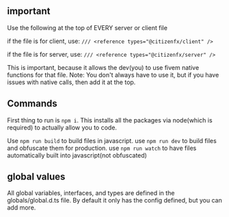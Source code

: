 ## important
Use the following at the top of EVERY server or client file

if the file is for client, use:
`/// <reference types="@citizenfx/client" />`

if the file is for server, use:
`/// <reference types="@citizenfx/server" />`


This is important, because it allows the dev(you) to use fivem native functions for that file.
Note: You don't always have to use it, but if you have issues with native calls, then add it at the top.

## Commands
First thing to run is `npm i`. This installs all the packages via node(which is required) to actually allow you to code.

Use `npm run build` to build files in javascript.
use `npm run dev` to build files and obfuscate them for production.
use `npm run watch` to have files automatically built into javascript(not obfuscated)

## global values
All global variables, interfaces, and types are defined in the globals/global.d.ts file. By default it only has the config defined, but you can add more.
